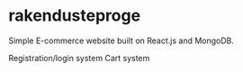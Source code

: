 # rakendusteproge

Simple E-commerce website built on React.js and MongoDB.

Registration/login system
Cart system
